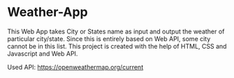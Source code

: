 # Weather-App
This Web App takes City or States name as input and output the weather of particular city/state. Since this is entirely based on  Web API, some city cannot be in this list. This project is created with the help of HTML, CSS and Javascript and Web API. 

Used API: https://openweathermap.org/current


